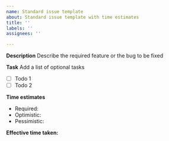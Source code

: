 ```yaml
---
name: Standard issue template
about: Standard issue template with time estimates
title: ''
labels: ''
assignees: ''

---
```


**Description**
Describe the required feature or the bug to be fixed

**Task**
Add a list of optional tasks
- [ ] Todo 1
- [ ] Todo 2

**Time estimates**
- Required: 
- Optimistic: 
- Pessimistic:

**Effective time taken:**
